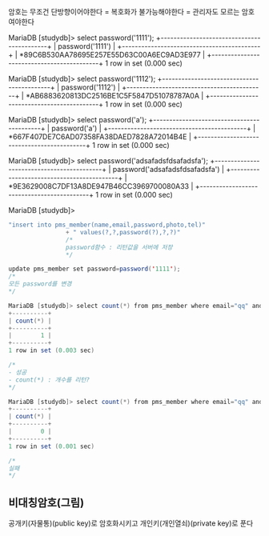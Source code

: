 암호는 무조건 단방향이어야한다
= 복호화가 불가능해야한다
= 관리자도 모르는 암호여야한다

MariaDB [studydb]> select password('1111');
+-------------------------------------------+
| password('1111')                          |
+-------------------------------------------+
| *89C6B530AA78695E257E55D63C00A6EC9AD3E977 |
+-------------------------------------------+
1 row in set (0.000 sec)

MariaDB [studydb]> select password('1112');
+-------------------------------------------+
| password('1112')                          |
+-------------------------------------------+
| *AB6883620813DC2516BE1C5F5847D51078787A0A |
+-------------------------------------------+
1 row in set (0.000 sec)

MariaDB [studydb]> select password('a');
+-------------------------------------------+
| password('a')                             |
+-------------------------------------------+
| *667F407DE7C6AD07358FA38DAED7828A72014B4E |
+-------------------------------------------+
1 row in set (0.000 sec)

MariaDB [studydb]> select password('adsafadsfdsafadsfa');
+-------------------------------------------+
| password('adsafadsfdsafadsfa')            |
+-------------------------------------------+
| *9E3629008C7DF13A8DE947B46CC3969700080A33 |
+-------------------------------------------+
1 row in set (0.000 sec)

MariaDB [studydb]> 

```java
"insert into pms_member(name,email,password,photo,tel)"
                + " values(?,?,password(?),?,?)"
                /*
                password함수 : 리턴값을 서버에 저장
                */
```

```java
update pms_member set password=password('1111');
/*
모든 password를 변경
*/
```

``` java
MariaDB [studydb]> select count(*) from pms_member where email="qq" and password = password('1111');
+----------+
| count(*) |
+----------+
|        1 |
+----------+
1 row in set (0.003 sec)

/*
- 성공
- count(*) : 개수를 리턴?
*/

MariaDB [studydb]> select count(*) from pms_member where email="qq" and password = password('1112');
+----------+
| count(*) |
+----------+
|        0 |
+----------+
1 row in set (0.001 sec)

/*
실패
*/
```

## 비대칭암호(그림)
공개키(자물통)(public key)로 암호화시키고
개인키(개인열쇠)(private key)로 푼다

```java

```
